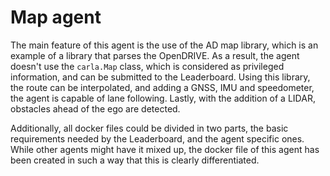 # Map agent

The main feature of this agent is the use of the AD map library, which is an example of a library that parses the OpenDRIVE. As a result, the agent doesn't use the `carla.Map` class, which is considered as privileged information, and can be submitted to the Leaderboard. Using this library, the route can be interpolated, and adding a GNSS, IMU and speedometer, the agent is capable of lane following. Lastly, with the addition of a LIDAR, obstacles ahead of the ego are detected.

Additionally, all docker files could be divided in two parts, the basic requirements needed by the Leaderboard, and the agent specific ones. While other agents might have it mixed up, the docker file of this agent has been created in such a way that this is clearly differentiated.
